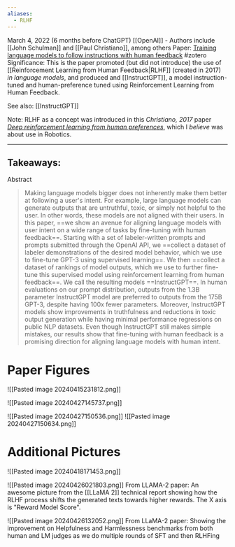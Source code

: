 ```yaml
---
aliases:
  - RLHF
---
```

March 4, 2022 (6 months before ChatGPT)
[[OpenAI]] - Authors include [[John Schulman]] and [[Paul Christiano]], among others
Paper: [Training language models to follow instructions with human feedback](https://arxiv.org/abs/2203.02155)
#zotero 
Significance: This is the paper promoted (but did not introduce) the use of [[Reinforcement Learning from Human Feedback|RLHF]] (created in 2017) *in language models*, and produced and [[InstructGPT]], a model instruction-tuned and human-preference tuned using Reinforcement Learning from Human Feedback.

See also: [[InstructGPT]]

Note: RLHF as a concept was introduced in this *Christiano, 2017* paper *[Deep reinforcement learning from human preferences](https://arxiv.org/abs/1706.03741)*, which I *believe* was about use in Robotics.

----

Takeaways:
- 


Abstract
> Making language models bigger does not inherently make them better at following a user's intent. For example, large language models can generate outputs that are untruthful, toxic, or simply not helpful to the user. In other words, these models are not aligned with their users. In this paper, ==we show an avenue for aligning language models with user intent on a wide range of tasks by fine-tuning with human feedback==. Starting with a set of labeler-written prompts and prompts submitted through the OpenAI API, we ==collect a dataset of labeler demonstrations of the desired model behavior, which we use to fine-tune GPT-3 using supervised learning==. We then ==collect a dataset of rankings of model outputs, which we use to further fine-tune this supervised model using reinforcement learning from human feedback==. We call the resulting models ==InstructGPT==. In human evaluations on our prompt distribution, outputs from the 1.3B parameter InstructGPT model are preferred to outputs from the 175B GPT-3, despite having 100x fewer parameters. Moreover, InstructGPT models show improvements in truthfulness and reductions in toxic output generation while having minimal performance regressions on public NLP datasets. Even though InstructGPT still makes simple mistakes, our results show that fine-tuning with human feedback is a promising direction for aligning language models with human intent.


# Paper Figures

![[Pasted image 20240415231812.png]]

![[Pasted image 20240427145737.png]]

![[Pasted image 20240427150536.png]]
![[Pasted image 20240427150634.png]]
# Additional Pictures

![[Pasted image 20240418171453.png]]


![[Pasted image 20240426021803.png]]
From LLAMA-2 paper: An awesome picture from the [[LLaMA 2]] technical report showing how the RLHF process shifts the generated texts towards higher rewards. The X axis is "Reward Model Score".

![[Pasted image 20240426132052.png]]
From LLaMA-2 paper: Showing the improvement on Helpfulness and Harmlessness benchmarks from both human and LM judges as we do multiple rounds of SFT and then RLHFing

